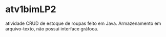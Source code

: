 # atv1bimLP2
atividade CRUD de estoque de roupas feito em Java. Armazenamento em arquivo-texto, não possui interface gráfoca.

